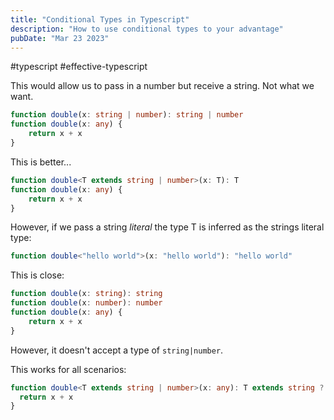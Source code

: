 ```yaml
---
title: "Conditional Types in Typescript"
description: "How to use conditional types to your advantage"
pubDate: "Mar 23 2023"
---
```


#typescript #effective-typescript



This would allow us to pass in a number but receive a string. Not what we want.
```typescript
function double(x: string | number): string | number
function double(x: any) {
	return x + x
}
```

This is better... 
```typescript
function double<T extends string | number>(x: T): T
function double(x: any) {
	return x + x
}
```

However, if we pass a string _literal_ the type T is inferred as the strings literal type:
```typescript
function double<"hello world">(x: "hello world"): "hello world"
```

This is close:
```typescript
function double(x: string): string
function double(x: number): number
function double(x: any) {
	return x + x
}
```

However, it doesn't accept a type of `string|number`.

This works for all scenarios:
```typescript
function double<T extends string | number>(x: any): T extends string ? string : number {
  return x + x
}
```